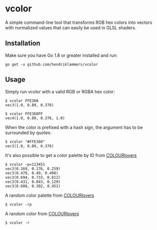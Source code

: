# vcolor

A simple command-line tool that transforms RGB hex colors into vectors with
normalized values that can easily be used in GLSL shaders.


## Installation

Make sure you have Go 1.8 or greater installed and run:
```
go get -u github.com/hendriklammers/vcolor
```


## Usage

Simply run vcolor with a valid RGB or RGBA hex color:
```
$ vcolor FFE360
vec3(1.0, 0.89, 0.376)

$ vcolor FFE360FF
vec4(1.0, 0.89, 0.376, 1.0)
```

When the color is prefixed with a hash sign, the argument has to be
surrounded by quotes:
```
$ vcolor "#FFE360"
vec3(1.0, 0.89, 0.376)
```

It's also possible to get a color palette by ID from
[COLOURlovers](http://www.colourlovers.com/)
```
$ vcolor -p=113451
vec3(0.169, 0.176, 0.259)
vec3(0.478, 0.49, 0.498)
vec3(0.694, 0.733, 0.812)
vec3(0.431, 0.043, 0.129)
vec3(0.608, 0.302, 0.451)
```

A random color palette from [COLOURlovers](http://www.colourlovers.com/)
```
$ vcolor -rp
```

A random color from [COLOURlovers](http://www.colourlovers.com/)
```
$ vcolor -r
```
